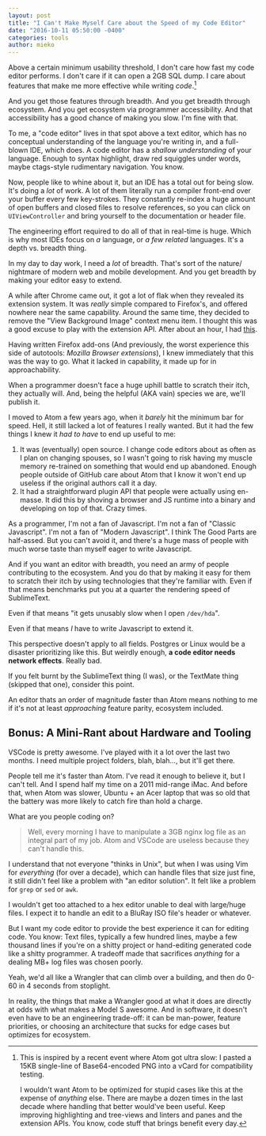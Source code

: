 ```yaml
---
layout: post
title: "I Can't Make Myself Care about the Speed of my Code Editor"
date: "2016-10-11 05:50:00 -0400"
categories: tools
author: mieko
---
```


Above a certain minimum usability threshold, I don't care how fast my code
editor performs.  I don't care if it can open a 2GB SQL dump.  I care about
features that make me more effective while writing *code*.[^1]

And you get those features through breadth.  And you get breadth through
ecosystem.  And you get ecosystem via programmer accessibility.  And that
accessibility has a good chance of making you slow.  I'm fine with that.

To me, a "code editor" lives in that spot above a text editor, which has no
conceptual understanding of the language you're writing in, and a full-blown
IDE, which does. A code editor has a *shallow understanding* of your language.
Enough to syntax highlight, draw red squiggles under words, maybe ctags-style
rudimentary navigation.  You know.

Now, people like to whine about it, but an IDE has a total out for being slow.
It's doing a *lot* of work.  A lot of them literally run a compiler front-end
over your buffer every few key-strokes.  They constantly re-index a huge amount
of open buffers and closed files to resolve references, so you can click on
`UIViewController` and bring yourself to the documentation or header file.

The engineering effort required to do all of that in real-time is huge.  Which
is why most IDEs focus on *a* language, or *a few related* languages.  It's a
depth vs. breadth thing.

In my day to day work, I need a *lot* of breadth.  That's sort of the nature/
nightmare of modern web and mobile development.  And you get breadth by making
your editor easy to extend.

A while after Chrome came out, it got a lot of flak when they revealed its
extension system.  It was *really* simple compared to Firefox's, and offered
nowhere near the same capability.  Around the same time, they decided to
remove the "View Background Image" context menu item.  I thought this was a
good excuse to play with the extension API.  After about an hour, I had
[this](https://gist.github.com/mieko/a6a16d239d8179fd8b771322dfa4706f).

Having written Firefox add-ons (And previously, the worst experience this side
of autotools: *Mozilla Browser extensions*), I knew immediately that this was
the way to go.  What it lacked in capability, it made up for in approachability.

When a programmer doesn't face a huge uphill battle to scratch their itch, they
actually will.  And, being the helpful (AKA vain) species we are, we'll
publish it.

I moved to Atom a few years ago, when it *barely* hit the minimum bar for
speed.  Hell, it still lacked a lot of features I really wanted.  But it had
the few things I knew it *had to have* to end up useful to me:

  1. It was (eventually) open source.  I change code editors about as often as
     I plan on changing spouses, so I wasn't going to risk having my muscle
     memory re-trained on something that would end up abandoned.  Enough people
     outside of GitHub care about Atom that I know it won't end up useless if
     the original authors call it a day.
  2. It had a straightforward plugin API that people were actually using
     en-masse.  It did this by shoving a browser and JS runtime into a binary
     and developing on top of that.  Crazy times.

As a programmer, I'm not a fan of Javascript.  I'm not a fan of "Classic
Javascript".  I'm not a fan of "Modern Javascript".  I think The Good Parts are
half-assed.  But you can't avoid it, and there's a huge mass of people with
much worse taste than myself eager to write Javascript.

And if you want an editor with breadth, you need an army of people contributing
to the ecosystem.  And you do that by making it easy for them to scratch their
itch by using technologies that they're familiar with.  Even if that means
benchmarks put you at a quarter the rendering speed of SublimeText.

Even if that means "it gets unusably slow when I open `/dev/hda`".

Even if that means *I* have to write Javascript to extend it.

This perspective doesn't apply to all fields.  Postgres or Linux would be a
disaster prioritizing like this.  But weirdly enough, **a code editor needs
network effects**.  Really bad.

If you felt burnt by the SublimeText thing (I was), or the TextMate thing
(skipped that one), consider this point.

An editor thats an order of magnitude faster than Atom means nothing to me if
it's not at least *approaching* feature parity, ecosystem included.

## Bonus: A Mini-Rant about Hardware and Tooling

VSCode is pretty awesome.  I've played with it a lot over the last two months.
I need multiple project folders, blah, blah..., but it'll get there.

People tell me it's faster than Atom.  I've read it enough to believe it, but
I can't tell.  And I spend half my time on a 2011 mid-range iMac.  And before
that, when Atom was slower, Ubuntu + an Acer laptop that was so old that the
battery was more likely to catch fire than hold a charge.

What are you people coding on?

  > Well, every morning I have to manipulate a 3GB nginx log file as an
  > integral part of my job.  Atom and VSCode are useless because they can't
  > handle this.

I understand that not everyone "thinks in Unix", but when I was using Vim for
*everything* (for over a decade), which can handle files that size just fine,
it still didn't feel like a problem with "an editor solution".  It felt like a
problem for `grep` or `sed` or `awk`.

I wouldn't get too attached to a hex editor unable to deal with large/huge
files.  I expect it to handle an edit to a BluRay ISO file's header or
whatever.

But I want my code editor to provide the best experience it can for editing
code.  You know: Text files, typically a few hundred lines, maybe a few thousand
lines if you're on a shitty project or hand-editing generated code like a shitty
programmer.  A tradeoff made that sacrifices *anything*  for a dealing MB+
log files was chosen poorly.

Yeah, we'd all like a Wrangler that can climb over a building, and then do 0-60
in 4 seconds from stoplight.

In reality, the things that make a Wrangler good at what it does are directly at
odds with what makes a Model S awesome.  And in software, it doesn't even have
to be an engineering trade-off: it can be man-power, feature priorities, or
choosing an architecture that sucks for edge cases but optimizes for ecosystem.

[^1]:
    This is inspired by a recent event where Atom got ultra slow: I pasted a 15KB
    single-line of Base64-encoded PNG into a vCard for compatibility testing.

    I wouldn't want Atom to be optimized for stupid cases like this at the
    expense of *anything* else.  There are maybe a dozen times in the last decade
    where handling that better would've been useful.  Keep improving highlighting
    and tree-views and linters and panes and the extension APIs.  You know, code
    stuff that brings benefit every day.
